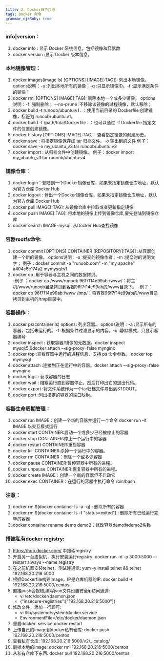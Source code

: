 ```yaml
---
title: 2. Docker命令介绍
tags: Docker 命令
grammar_cjkRuby: true
---
```


### info|version：
1. docker info : 显示 Docker 系统信息，包括镜像和容器数
2. docker version :显示 Docker 版本信息。

### 本地镜像管理：
1. docker images(image ls) [OPTIONS] [IMAGE[:TAG]]: 列出本地镜像。
	options说明：-a :列出本地所有的镜像；-q :只显示镜像ID。-f  :显示满足条件的镜像；
2. docker rmi [OPTIONS] IMAGE[:TAG]: 删除本地一个或多少镜像。
	options说明：-f :强制删除；	--no-prune :不移除该镜像的过程镜像，默认移除；
 3. docker build -t runoob/ubuntu:v1 . ：使用当前目录的 Dockerfile 创建镜像，标签为 runoob/ubuntu:v1。	
 4. docker build -f /path/to/a/Dockerfile . ：也可以通过 -f Dockerfile 指定文件的位置创建镜像。
 5. docker history [OPTIONS] IMAGE[:TAG]：查看指定镜像的创建历史。
 6. docker save : 将指定镜像保存成 tar 归档文件。-o 输出到的文件
	 例子：docker save -o my_ubuntu_v3.tar runoob/ubuntu:v3
 7. docker import : 从归档文件中创建镜像。
	 例子：docker import  my_ubuntu_v3.tar runoob/ubuntu:v4 
 
 ### 镜像仓库：
 1. docker login：登陆到一个Docker镜像仓库，如果未指定镜像仓库地址，默认为官方仓库 Docker Hub
 2. docker logout : 登出一个Docker镜像仓库，如果未指定镜像仓库地址，默认为官方仓库 Docker Hub
 3. docker pull IMAGE[:TAG]: 从镜像仓库中拉取或者更新指定镜像
 4. docker push IMAGE[:TAG]: 将本地的镜像上传到镜像仓库,要先登陆到镜像仓库
 5. docker search IMAGE-mysql: 从Docker Hub查找镜像
 
 ### 容器rootfs命令:
 1. docker commit [OPTIONS] CONTAINER [REPOSITORY[:TAG]] :从容器创建一个新的镜像。
	 options说明：-a :提交的镜像作者；-m :提交时的说明文字；
	 例子：docker commit -a "runoob.com" -m "my apache" a404c6c174a2  mymysql:v1
 2. docker cp :用于容器与主机之间的数据拷贝。	
	 -例子 ：docker cp /www/runoob 96f7f14e99ab:/www/：将主机/www/runoob目录拷贝到容器96f7f14e99ab的/www目录下。
	 -例子：docker cp  96f7f14e99ab:/www /tmp/：将容器96f7f14e99ab的/www目录拷贝到主机的/tmp目录中。

### 容器操作：
1. docker ps(container ls) options: 列出容器。
	options说明：-a :显示所有的容器，包括未运行的。-f :根据条件过滤显示的内容。-q :静默模式，只显示容器编号
2. docker inspect : 获取容器/镜像的元数据。docker inspect mysql:5.6docker attach --sig-proxy=false mynginx	
3. docker top :查看容器中运行的进程信息，支持 ps 命令参数。	docker top mymysql
4. docker attach :连接到正在运行中的容器。docker attach --sig-proxy=false mynginx
5. docker logs : 获取容器的日志
6. docker wait : 阻塞运行直到容器停止，然后打印出它的退出代码。
7. docker export :将文件系统作为一个tar归档文件导出到STDOUT。
8. docker port :列出指定的容器的端口映射。

### 容器生命周期管理：
1. docker run IMAGE：创建一个新的容器并运行一个命令 docker run -it IMAGE 以交互模式运行
2. docker start CONTAINER:启动一个或多少已经被停止的容器
3. docker stop CONTAINER:停止一个运行中的容器
4. docker restart CONTAINER:重启容器
5. docker kill CONTAINER:杀掉一个运行中的容器。
6. docker rm CONTAINER：删除一个或多少容器
7. docker pause CONTAINER:暂停容器中所有的进程。
8. docker unpause CONTAINER:恢复容器中所有的进程。
9. docker create IMAGE：创建一个新的容器但不启动它
10. docker exec CONTAINER：在运行的容器中执行命令 /bin/bash

### 注意：
1. docker rm $(docker container ls -a -q) : 删除所有的容器
2. docker rm $(docker container ls -f "status=exited") : 删除所有已经运行完毕的容器
3. docker container rename demo demo2：修改容器demo为demo2名称

### 搭建私有docker registry:
1. https://hub.docker.com/ 中搜索registry
2. 开启另一台虚拟机，执行安装运行registry: docker run -d -p 5000:5000 --restart always --name registry
3. 在之前机器安装telnet，测试连通信: yum -y install telnet && telnet 192.168.20.216 5000
4. 根据Dockerfile构建image，IP是仓库机器的IP: docker build -t 192.168.20.216:5000/centos .
5. 直接push会报错,编写json文件设置安全ip访问通道:
	- vi /etc/docker/daemon.json
	- {"insecure-registries":["192.168.20.216:5000"]}
6. 修改文件，添加一行即可: 
	- vi /lib/systemd/system/docker.service 
	- EnvironmentFile=/etc/docker/daemon.json
7. 重启docker: service docker restart
8. 上传自己的image到docker私有仓库: docker push 192.168.20.216:5000/centos
9. 查看私有仓库: 192.168.20.216:5000/v2/_ catalog/
10. 删掉本地的image: docker rmi 192.168.20.216:5000/centos
11. 从私有仓库下东西: docker pull 192.168.20.216:5000/centos
